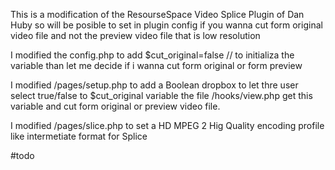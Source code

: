 This is a modification of the ResourseSpace Video Splice Plugin of Dan Huby so will be posible to set in plugin 
config if you wanna cut form original video file and not the preview video file that is low resolution

I modified the config.php to add $cut_original=false // to initializa the variable than let me decide if i wanna cut form original or form preview

I modified /pages/setup.php to add a Boolean dropbox to let thre user select true/false to $cut_original variable
the file /hooks/view.php get this variable and cut form original or preview video file.

I modified /pages/slice.php to set a HD MPEG 2 Hig Quality encoding profile like intermetiate format for Splice

#todo

